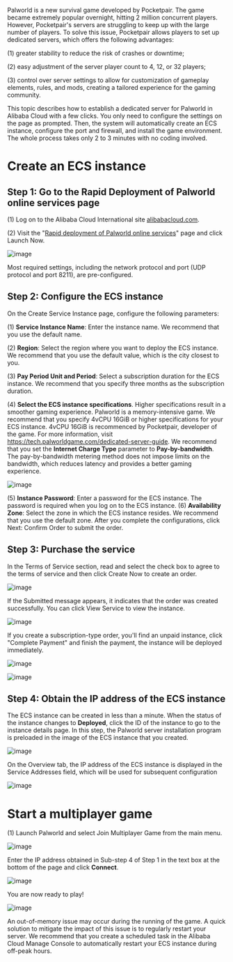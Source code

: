 Palworld is a new survival game developed by Pocketpair. The game became extremely popular overnight, hitting 2 million concurrent players. However, Pocketpair's servers are struggling to keep up with the large number of players. To solve this issue, Pocketpair allows players to set up dedicated servers, which offers the following advantages:

(1) greater stability to reduce the risk of crashes or downtime;

(2) easy adjustment of the server player count to 4, 12, or 32 players; 

(3) control over server settings to allow for customization of gameplay elements, rules, and mods, creating a tailored experience for the gaming community.

This topic describes how to establish a dedicated server for Palworld in Alibaba Cloud with a few clicks. You only need to configure the settings on the page as prompted. Then, the system will automatically create an ECS instance, configure the port and firewall, and install the game environment. The whole process takes only 2 to 3 minutes with no coding involved.

# Create an ECS instance
## Step 1: Go to the Rapid Deployment of Palworld online services page

(1) Log on to the Alibaba Cloud International site [alibabacloud.com](https://www.alibabacloud.com). 

(2) Visit the "[Rapid deployment of Palworld online services](https://computenest.console.aliyun.com/service/instance/create/ap-southeast-1?type=user&ServiceId=service-1cdad6b8bab640d4bf55)" page  and click Launch Now.

![image](1.png)

Most required settings, including the network protocol and port (UDP protocol and port 8211), are pre-configured.
## Step 2: Configure the ECS instance
On the Create Service Instance page, configure the following parameters:

(1) **Service Instance Name**: Enter the instance name. We recommend that you use the default name.

(2) **Region**: Select the region where you want to deploy the ECS instance. We recommend that you use the default value, which is the city closest to you.

(3) **Pay Period Unit and Period**: Select a subscription duration for the ECS instance. We recommend that you specify three months as the subscription duration.

(4) **Select the ECS instance specifications**. Higher specifications result in a smoother gaming experience. Palworld is a memory-intensive game. We recommend that you specify 4vCPU 16GiB or higher specifications for your ECS instance. 4vCPU 16GiB is recommenced by Pocketpair, developer of the game. For more information, visit https://tech.palworldgame.com/dedicated-server-guide. We recommend that you set the **Internet Charge Type** parameter to **Pay-by-bandwidth**. The pay-by-bandwidth metering method does not impose limits on the bandwidth, which reduces latency and provides a better gaming experience.

![image](2.png)

(5) **Instance Password**: Enter a password for the ECS instance. The password is required when you log on to the ECS instance.
(6) **Availability Zone**: Select the zone in which the ECS instance resides. We recommend that you use the default zone.
After you complete the configurations, click Next: Confirm Order to submit the order.
## Step 3: Purchase the service
In the Terms of Service section, read and select the check box to agree to the terms of service and then click Create Now to create an order.

![image](3-1.jpg)

If the Submitted message appears, it indicates that the order was created successfully. You can click View Service to view the instance.

![image](4.png)

If you create a subscription-type order, you'll find an unpaid instance, click "Complete Payment" and finish the payment, the instance will be deployed immediately.

![image](4-1.jpg)

![image](5.png)

## Step 4: Obtain the IP address of the ECS instance
The ECS instance can be created in less than a minute. When the status of the instance changes to **Deployed**, click the ID of the instance to go to the instance details page.
In this step, the Palworld server installation program is preloaded in the image of the ECS instance that you created.

![image](6.png)

On the Overview tab, the IP address of the ECS instance is displayed in the Service Addresses field, which will be used for subsequent configuration

![image](7.png)

# Start a multiplayer game
(1) Launch Palworld and select Join Multiplayer Game from the main menu.

![image](12.jpg)

Enter the IP address obtained in Sub-step 4 of Step 1 in the text box at the bottom of the page and click **Connect**.

![image](11.jpg)

You are now ready to play!

![image](10.png)

An out-of-memory issue may occur during the running of the game. A quick solution to mitigate the impact of this issue is to regularly restart your server. We recommend that you create a scheduled task in the Alibaba Cloud Manage Console to automatically restart your ECS instance during off-peak hours.
